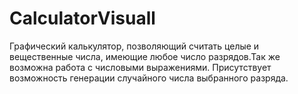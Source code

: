 # CalculatorVisuall
Графический калькулятор, позволяющий считать целые и вещественные числа, имеющие любое число разрядов.Так же возможна работа с числовыми выражениями. Присутствует возможность генерации случайного числа выбранного разряда.
